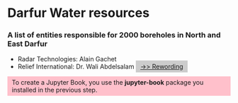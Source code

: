 <head>
<script type="text/javascript" src="https://ajax.googleapis.com/ajax/libs/jquery/1.4.4/jquery.min.js"></script>
<script type="text/javascript">
function toggleDiv(divId) {
   $("#"+divId).toggle();
}
</script>
<head>


# Darfur Water resources #
### A list of entities responsible for 2000 boreholes in North and East Darfur ###


- Radar Technologies: Alain Gachet
- Relief International: Dr. Wali Abdelsalam
<a href="javascript:toggleDiv('myContent');" style="background-color: #ccc; padding: 5px 10px;">->> Rewording</a>


<div id="myContent" style="background-color: pink; padding: 5px 10px;">
To create a Jupyter Book, you use the <strong>jupyter-book</strong> package you installed in the previous step.

</div>
